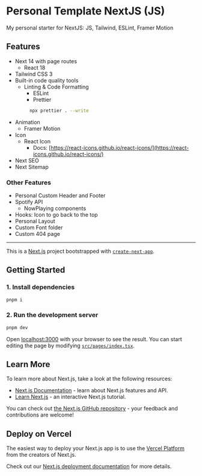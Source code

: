 # Personal Template NextJS (JS)

My personal starter for NextJS: JS, Tailwind, ESLint, Framer Motion

## Features

- Next 14 with page routes
  - React 18
- Tailwind CSS 3
- Built-in code quality tools
  - Linting & Code Formatting
    - ESLint
    - Prettier
    ```bash
      npx prettier . --write
    ```
- Animation
  - Framer Motion
- Icon
  - React Icon
    - Docs: [https://react-icons.github.io/react-icons/](https://react-icons.github.io/react-icons/)
- Next SEO
- Next Sitemap

### Other Features

- Personal Custom Header and Footer
- Spotify API
  - NowPlaying components
- Hooks: Icon to go back to the top
- Personal Layout
- Custom Font folder
- Custom 404 page

---

This is a [Next.js](https://nextjs.org/) project bootstrapped with
[`create-next-app`](https://github.com/vercel/next.js/tree/canary/packages/create-next-app).

## Getting Started

### 1. Install dependencies

```bash
pnpm i
```

### 2. Run the development server

```bash
pnpm dev
```

Open [localhost:3000](http://localhost:3000) with your browser to see the result. You can start
editing the page by modifying [`src/pages/index.tsx`](./src/pages/index.tsx).

## Learn More

To learn more about Next.js, take a look at the following resources:

- [Next.js Documentation](https://nextjs.org/docs) - learn about Next.js features and API.
- [Learn Next.js](https://nextjs.org/learn) - an interactive Next.js tutorial.

You can check out [the Next.js GitHub repository](https://github.com/vercel/next.js/) - your
feedback and contributions are welcome!

## Deploy on Vercel

The easiest way to deploy your Next.js app is to use the
[Vercel Platform](https://vercel.com/new?utm_medium=default-template&filter=next.js&utm_source=create-next-app&utm_campaign=create-next-app-readme)
from the creators of Next.js.

Check out our [Next.js deployment documentation](https://nextjs.org/docs/deployment) for more
details.
